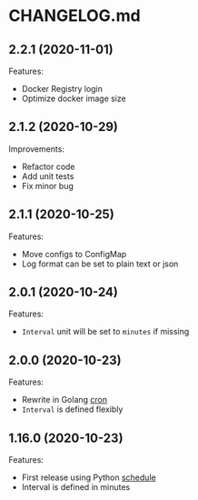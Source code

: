 # CHANGELOG.md

## 2.2.1 (2020-11-01)

Features:

  - Docker Registry login
  - Optimize docker image size

## 2.1.2 (2020-10-29)

Improvements:

  - Refactor code
  - Add unit tests
  - Fix minor bug

## 2.1.1 (2020-10-25)

Features:

  - Move configs to ConfigMap
  - Log format can be set to plain text or json

## 2.0.1 (2020-10-24)

Features:

  - `Interval` unit will be set to `minutes` if missing

## 2.0.0 (2020-10-23)

Features:

  - Rewrite in Golang [cron](https://godoc.org/github.com/robfig/cron)
  - `Interval` is defined flexibly

## 1.16.0 (2020-10-23)

Features:

  - First release using Python [schedule](https://pypi.org/project/schedule/)
  - Interval is defined in minutes